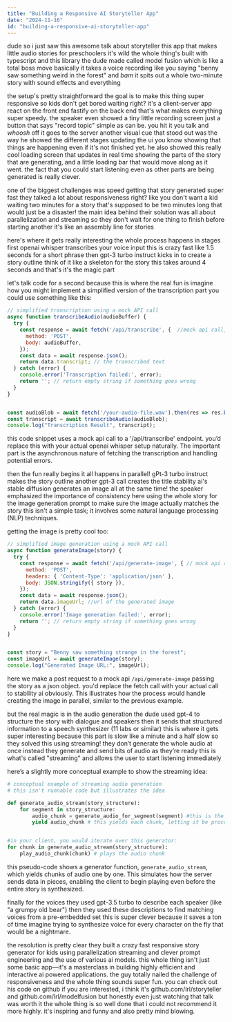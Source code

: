 ```yaml
---
title: "Building a Responsive AI Storyteller App"
date: "2024-11-16"
id: "building-a-responsive-ai-storyteller-app"
---
```


dude so i just saw this awesome talk about storyteller this app that makes little audio stories for preschoolers it's wild  the whole thing's built with typescript and this library the dude made called model fusion which is like a total boss move  basically it takes a voice recording  like you saying "benny saw something weird in the forest" and *bam* it spits out a whole two-minute story with sound effects and everything  

the setup's pretty straightforward the goal is to make this thing super responsive so kids don't get bored waiting right? it's a client-server app react on the front end fastify on the back end that's what makes everything super speedy. the speaker even showed a tiny little recording screen  just a button that says "record topic"  simple as can be. you hit it you talk and *whoosh* off it goes to the server  another visual cue that stood out was the way he showed the different stages updating the ui you know showing that things are happening even if it's not finished yet. he also showed this really cool loading screen that updates in real time showing the parts of the story that are generating, and a little loading bar that would move along as it went. the fact that you could start listening even as other parts are being generated is really clever.

one of the biggest challenges was speed  getting that story generated super fast  they talked a lot about responsiveness right?  like you don't want a kid waiting two minutes for a story that's supposed to be two minutes long that would just be a disaster!  the main idea behind their solution was all about parallelization and streaming so  they don't wait for one thing to finish before starting another  it's like an assembly line for stories


here's where it gets really interesting the whole process happens in stages  first openai whisper transcribes your voice input  this is crazy fast  like 1.5 seconds for a short phrase  then gpt-3 turbo instruct kicks in to create a story outline  think of it like a skeleton for the story  this takes around 4 seconds and that's it's the magic part


let's talk code for a second because this is where the real fun is  imagine how you might implement a simplified version of the transcription part you could use something like this:


```javascript
// simplified transcription using a mock API call
async function transcribeAudio(audioBuffer) {
  try {
    const response = await fetch('/api/transcribe', {  //mock api call, replace with actual endpoint
      method: 'POST',
      body: audioBuffer,
    });
    const data = await response.json();
    return data.transcript; // the transcribed text
  } catch (error) {
    console.error('Transcription failed:', error);
    return ''; // return empty string if something goes wrong
  }
}


const audioBlob = await fetch('/your-audio-file.wav').then(res => res.blob()); // Fetch audio from a source
const transcript = await transcribeAudio(audioBlob);
console.log("Transcription Result", transcript);

```

this code snippet uses a mock api call to a '/api/transcribe' endpoint. you’d replace this with your actual openai whisper setup naturally. The important part is the asynchronous nature of fetching the transcription and handling potential errors.

then the fun really begins it all happens in parallel!  gPt-3 turbo instruct makes the story outline another gpt-3 call creates the title stability ai's stable diffusion generates an image all at the same time!  the speaker emphasized the importance of consistency here using the whole story for the image generation prompt to make sure the image actually matches the story  this isn't a simple task; it involves some natural language processing (NLP) techniques.  


getting the image is pretty cool too:

```javascript
// simplified image generation using a mock API call
async function generateImage(story) {
  try {
    const response = await fetch('/api/generate-image', { // mock api call, replace with actual endpoint
      method: 'POST',
      headers: { 'Content-Type': 'application/json' },
      body: JSON.stringify({ story }),
    });
    const data = await response.json();
    return data.imageUrl; //url of the generated image
  } catch (error) {
    console.error('Image generation failed:', error);
    return ''; // return empty string if something goes wrong
  }
}


const story = "Benny saw something strange in the forest";
const imageUrl = await generateImage(story);
console.log("Generated Image URL:", imageUrl);
```
here we make a post request to a mock api `/api/generate-image` passing the story as a json object.  you'd replace the fetch call with your actual call to stability ai obviously. This illustrates how the process would handle creating the image in parallel, similar to the previous example.


but the real magic is in the audio generation the dude used gpt-4 to structure the story with dialogue and speakers  then it sends that structured information to a speech synthesizer (11 labs or similar) this is where it gets super interesting because this part is slow like a minute and a half slow  so they solved this using streaming! they don’t generate the whole audio at once instead they generate and send bits of audio as they’re ready this is what's called "streaming" and allows the user to start listening immediately   


here’s a slightly more conceptual example to show the streaming idea:

```python
# conceptual example of streaming audio generation
# this isn't runnable code but illustrates the idea

def generate_audio_stream(story_structure):
    for segment in story_structure:
        audio_chunk = generate_audio_for_segment(segment) #this is the part that calls the synthesis api
        yield audio_chunk # this yields each chunk, letting it be processed by the client before the next one is generated


#in your client, you would iterate over this generator:
for chunk in generate_audio_stream(story_structure):
    play_audio_chunk(chunk) # plays the audio chunk
```

this pseudo-code shows a generator function, `generate_audio_stream`, which yields chunks of audio one by one.  This simulates how the server sends data in pieces, enabling the client to begin playing even before the entire story is synthesized.

finally  for the voices they used gpt-3.5 turbo to describe each speaker (like "a grumpy old bear")  then they used these descriptions to find matching voices from a pre-embedded set  this is super clever because it saves a ton of time  imagine trying to synthesize voice for every character on the fly  that would be a nightmare.

the resolution is pretty clear they built a crazy fast responsive story generator for kids using parallelization streaming and clever prompt engineering and the use of various ai models. this whole thing isn't just some basic app—it's a masterclass in building highly efficient and interactive ai powered applications.  the guy totally nailed the challenge of responsiveness  and the whole thing sounds super fun.   you can check out his code on github if you are interested, i think it's github.com/lrl/storyteller and github.com/lrl/modelfusion  but honestly even just watching that talk was worth it  the whole thing is so well done that i could not recommend it more highly.  it's inspiring and funny and also pretty mind blowing.
